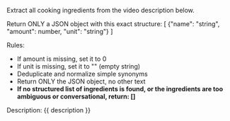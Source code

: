 Extract all cooking ingredients from the video description below.

Return ONLY a JSON object with this exact structure:
[
{"name": "string", "amount": number, "unit": "string"}
]

Rules:

- If amount is missing, set it to 0
- If unit is missing, set it to "" (empty string)
- Deduplicate and normalize simple synonyms
- Return ONLY the JSON object, no other text
- **If no structured list of ingredients is found, or the ingredients are too ambiguous or conversational, return: []**

Description:
{{ description }}

